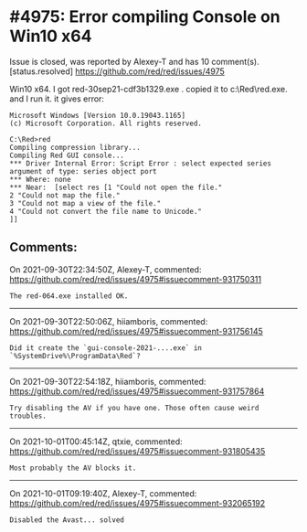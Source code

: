 
#4975: Error compiling Console on Win10 x64
================================================================================
Issue is closed, was reported by Alexey-T and has 10 comment(s).
[status.resolved]
<https://github.com/red/red/issues/4975>

Win10 x64.
I got red-30sep21-cdf3b1329.exe . copied it to c:\Red\red.exe. and I run it. it gives error:
```
Microsoft Windows [Version 10.0.19043.1165]
(c) Microsoft Corporation. All rights reserved.

C:\Red>red
Compiling compression library...
Compiling Red GUI console...
*** Driver Internal Error: Script Error : select expected series argument of type: series object port
*** Where: none
*** Near:  [select res [1 "Could not open the file."
2 "Could not map the file."
3 "Could not map a view of the file."
4 "Could not convert the file name to Unicode."
]]

```


Comments:
--------------------------------------------------------------------------------

On 2021-09-30T22:34:50Z, Alexey-T, commented:
<https://github.com/red/red/issues/4975#issuecomment-931750311>

    The red-064.exe installed OK.

--------------------------------------------------------------------------------

On 2021-09-30T22:50:06Z, hiiamboris, commented:
<https://github.com/red/red/issues/4975#issuecomment-931756145>

    Did it create the `gui-console-2021-....exe` in `%SystemDrive%\ProgramData\Red`?

--------------------------------------------------------------------------------

On 2021-09-30T22:54:18Z, hiiamboris, commented:
<https://github.com/red/red/issues/4975#issuecomment-931757864>

    Try disabling the AV if you have one. Those often cause weird troubles.

--------------------------------------------------------------------------------

On 2021-10-01T00:45:14Z, qtxie, commented:
<https://github.com/red/red/issues/4975#issuecomment-931805435>

    Most probably the AV blocks it.

--------------------------------------------------------------------------------

On 2021-10-01T09:19:40Z, Alexey-T, commented:
<https://github.com/red/red/issues/4975#issuecomment-932065192>

    Disabled the Avast... solved

